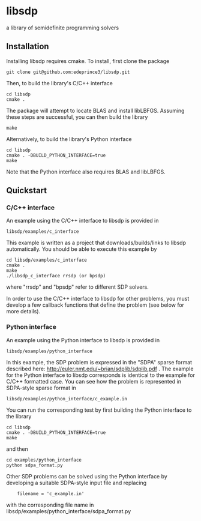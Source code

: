 # libsdp
a library of semidefinite programming solvers

## Installation
Installing libsdp requires cmake.  To install, first clone the package
```
git clone git@github.com:edeprince3/libsdp.git
```
Then, to build the library's C/C++ interface
```
cd libsdp
cmake .
```
The package will attempt to locate BLAS and install libLBFGS. Assuming these steps are successful, you can then build the library
```
make 
```
Alternatively, to build the library's Python interface
```
cd libsdp
cmake . -DBUILD_PYTHON_INTERFACE=true
make
```
Note that the Python interface also requires BLAS and libLBFGS.

## Quickstart

### C/C++ interface

An example using the C/C++ interface to libsdp is provided in
```
libsdp/examples/c_interface
```
This example is written as a project that downloads/builds/links to libsdp automatically. You should be able to execute this example by
```
cd libsdp/examples/c_interface
cmake .
make
./libsdp_c_interface rrsdp (or bpsdp)
```
where "rrsdp" and "bpsdp" refer to different SDP solvers. 

In order to use the C/C++ interface to libsdp for other problems, you must develop a few callback functions that define the problem (see below for more details).

### Python interface 

An example using the Python interface to libsdp is provided in
```
libsdp/examples/python_interface
```
In this example, the SDP problem is expressed in the "SDPA" sparse format described here: http://euler.nmt.edu/~brian/sdplib/sdplib.pdf . The example for the Python interface to libsdp corresponds is identical to the example for C/C++ formatted case. You can see how the problem is represented in SDPA-style sparse format in 
```
libsdp/examples/python_interface/c_example.in
```
You can run the corresponding test by first building the Python interface to the library
```
cd libsdp
cmake . -DBUILD_PYTHON_INTERFACE=true
make
```
and then
```
cd examples/python_interface
python sdpa_format.py
```
Other SDP problems can be solved using the Python interface by developing a suitable SDPA-style input file and replacing
```
    filename = 'c_example.in'
```
with the corresponding file name in libsdp/examples/python_interface/sdpa_format.py
